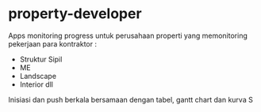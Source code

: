 # property-developer
Apps monitoring progress untuk perusahaan properti yang memonitoring pekerjaan para kontraktor :
- Struktur Sipil
- ME
- Landscape
- Interior
dll

Inisiasi dan push berkala bersamaan dengan tabel, gantt chart dan kurva S
